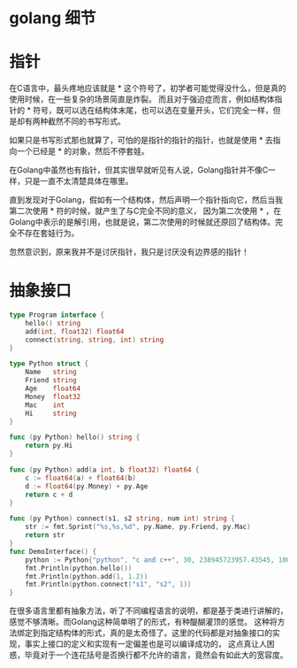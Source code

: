 # golang 细节

# 指针
在C语言中，最头疼地应该就是 * 这个符号了，初学者可能觉得没什么，但是真的使用时候，在一些复杂的场景简直是炸裂。
而且对于强迫症而言，例如结构体指针的 * 符号，既可以选在结构体末尾，也可以选在变量开头，它们完全一样，但是却有两种截然不同的书写形式。

如果只是书写形式那也就算了，可怕的是指针的指针的指针，也就是使用 * 去指向一个已经是 * 的对象，然后不停套娃。

在Golang中虽然也有指针，但其实很早就听见有人说，Golang指针并不像C一样，只是一直不太清楚具体在哪里。

直到发现对于Golang，假如有一个结构体，然后声明一个指针指向它，然后当我第二次使用 * 符的时候，就产生了与C完全不同的意义，
因为第二次使用 * ，在Golang中表示的是解引用，也就是说，第二次使用的时候就还原回了结构体。完全不存在套娃行为。

忽然意识到，原来我并不是讨厌指针，我只是讨厌没有边界感的指针！

# 抽象接口
```go
type Program interface {
	hello() string
	add(int, float32) float64
	connect(string, string, int) string
}

type Python struct {
	Name   string
	Friend string
	Age    float64
	Money  float32
	Mac    int
	Hi     string
}

func (py Python) hello() string {
	return py.Hi
}

func (py Python) add(a int, b float32) float64 {
	c := float64(a) + float64(b)
	d := float64(py.Money) + py.Age
	return c + d
}

func (py Python) connect(s1, s2 string, num int) string {
	str := fmt.Sprint("%s,%s,%d", py.Name, py.Friend, py.Mac)
	return str
}
func DemoInterface() {
	python := Python{"python", "c and c++", 30, 238945723957.43545, 100, "I'm rich!"}
	fmt.Println(python.hello())
	fmt.Println(python.add(1, 1.2))
	fmt.Println(python.connect("s1", "s2", 1))
}
```
在很多语言里都有抽象方法，听了不同编程语言的说明，都是基于类进行讲解的，感觉不够清晰。而Golang这种简单明了的形式，有种醍醐灌顶的感觉。
这种将方法绑定到指定结构体的形式，真的是太奇怪了。这里的代码都是对抽象接口的实现，事实上接口的定义和实现有一定偏差也是可以编译成功的，
这点真让人困惑，毕竟对于一个连花括号是否换行都不允许的语言，竟然会有如此大的宽容度。

